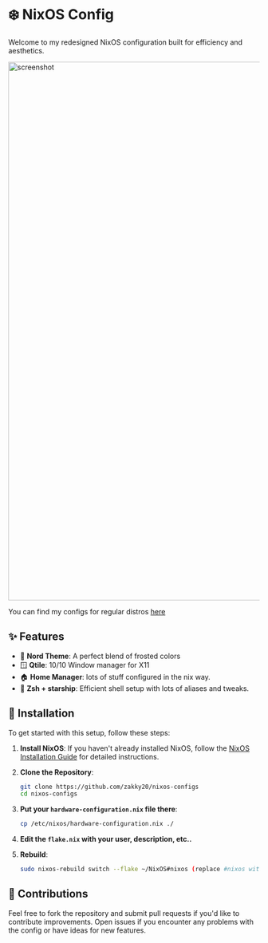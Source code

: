 # ❄️ NixOS Config
Welcome to my redesigned NixOS configuration built for efficiency and aesthetics.

<img width="1920" height="1080" alt="screenshot" src="https://github.com/user-attachments/assets/e5132b53-43dc-46c7-a7ea-ad282395af86" />

You can find my configs for regular distros [here](https://github.com/zakky20/dotfiles)

## ✨ Features

- 🎨 **Nord Theme**: A perfect blend of frosted colors
- 🪟 **Qtile**: 10/10 Window manager for X11
- 🏠 **Home Manager**: lots of stuff configured in the nix way.
- 🌟 **Zsh + starship**: Efficient shell setup with lots of aliases and tweaks.

## 🚀 Installation

To get started with this setup, follow these steps:

1. **Install NixOS**: If you haven't already installed NixOS, follow the [NixOS Installation Guide](https://nixos.org/manual/nixos/stable/#sec-installation) for detailed instructions.
2. **Clone the Repository**:

	```bash
    git clone https://github.com/zakky20/nixos-configs
    cd nixos-configs
    ```
	
3. **Put your `hardware-configuration.nix` file there**:

    ```bash
    cp /etc/nixos/hardware-configuration.nix ./
    ```

4. **Edit the `flake.nix` with your user, description, etc..**

5. **Rebuild**:

	```bash
    sudo nixos-rebuild switch --flake ~/NixOS#nixos (replace #nixos with ur hostname)
    ```
	
## 🤝 Contributions

Feel free to fork the repository and submit pull requests if you'd like to contribute improvements. Open issues if you encounter any problems with the config or have ideas for new features.
